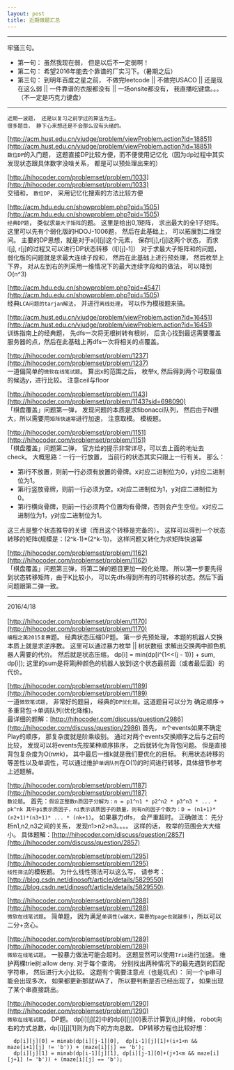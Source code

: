 ```yaml
---
layout: post
title: 近期做题汇总
---
```


---
牢骚三句。

* 第一句： 虽然我现在弱， 但是以后不一定弱啊！
* 第二句： 希望2016年能去个靠谱的厂实习下。（暑期之后）
* 第三句： 到明年百度之星之前， 不做完leetcode || 不做完USACO || 还是现在这么弱 || 一件靠谱的衣服都没有 || 一场onsite都没有， 我直播吃键盘。。。（不一定是巧克力键盘）

---

```
近期一波题， 还是以复习之前学过的算法为主。
很多题目， 静下心来想还是不会那么没有头绪的。
```

[http://acm.hust.edu.cn/vjudge/problem/viewProblem.action?id=18851](http://acm.hust.edu.cn/vjudge/problem/viewProblem.action?id=18851)<br>
`数位DP`的入门题， 这题直接DP比较方便，而不便使用记忆化（因为dp过程中其实发现状态跟具体数字没啥关系， 都是可以预处理出来的）
<br>

[http://hihocoder.com/problemset/problem/1033](http://hihocoder.com/problemset/problem/1033)<br>
交错和， `数位DP`， 采用记忆化搜索的方法比较方便
<br>

[http://acm.hdu.edu.cn/showproblem.php?pid=1505](http://acm.hdu.edu.cn/showproblem.php?pid=1505)<br>
`经典DP题`， 类似求`最大子矩阵`的题。 这里是给出0,1矩阵， 求出最大的全1子矩阵。 这里可以先有个弱化版的HDOJ-1006题， 然后在此基础上， 可以拓展到二维空间。 主要的DP思想，就是对于a[i][j]这个元素， 保存l[j],r[j]这两个状态， 而求l[j], r[j]的过程又可以进行DP状态转移（l[l[j]-1]）
对于求最大子矩阵和的问题， 弱化版的问题就是求最大连续子段和， 然后在此基础上进行预处理， 然后枚举上下界， 对从左到右的列采用一维情况下的最大连续字段和的做法， 可以降到O(n^3)
<br>

[http://acm.hdu.edu.cn/showproblem.php?pid=4547](http://acm.hdu.edu.cn/showproblem.php?pid=1505)<br>
经典`LCA问题的tarjan解法`， 并进行`离线处理`， 可以作为模板题来搞。
<br>

[http://acm.hust.edu.cn/vjudge/problem/viewProblem.action?id=16451](http://acm.hust.edu.cn/vjudge/problem/viewProblem.action?id=16451)<br>
训练指南上的经典题， 先dfs一次将无根树转有根树， 后贪心找到最远需要覆盖服务器的点，然后在此基础上再dfs一次将相关的点覆盖。 
<br>

[http://hihocoder.com/problemset/problem/1237](http://hihocoder.com/problemset/problem/1237)<br>
一道偏简单的`微软在线笔试题`。 算出x的范围之后， 枚举x, 然后得到两个可取最值的候选y，进行比较。 注意ceil与floor
<br>

[http://hihocoder.com/problemset/problem/1143](http://hihocoder.com/problemset/problem/1143?sid=698090)<br>
「棋盘覆盖」问题第一弹， 发现问题的本质是求fibonacci队列， 然后由于N很大，所以需要用`矩阵快速幂`进行加速， 注意取模。 模板题。
<br>

[http://hihocoder.com/problemset/problem/1151](http://hihocoder.com/problemset/problem/1151)<br>
「棋盘覆盖」问题第二弹， 官方给的提示非常详尽，可以去上面的地址去check。 大概思路：一行一行放置， 当前行的状态其实只跟上一行有关。 那么：

* 第i行不放置，则前一行必须有放置的骨牌。x对应二进制位为0，y对应二进制位为1。
* 第i行竖放骨牌，则前一行必须为空。x对应二进制位为1，y对应二进制位为0。
* 第i行横向骨牌，则前一行必须两个位置均有骨牌，否则会产生空位。x对应二进制位为1，y对应二进制位为1。

这三点是整个状态推导的关键（而且这个转移是完备的）。
这样可以得到一个状态转移的矩阵(规模是：(2^k-1)*(2^k-1))， 这样问题又转化为求矩阵快速幂
<br>

[http://hihocoder.com/problemset/problem/1162](http://hihocoder.com/problemset/problem/1162)<br>
「棋盘覆盖」问题第三弹，将第二弹的题目更加一般化处理。 所以第一步要先得到状态转移矩阵，由于K比较小， 可以先dfs得到所有的可转移的状态。然后下面问题跟第二弹一致。

---
2016/4/18
<br><br>
[http://hihocoder.com/problemset/problem/1170](http://hihocoder.com/problemset/problem/1170)<br>
`编程之美2015复赛`题。 经典状态压缩DP题。
第一步先预处理， 本题的机器人交换本质上就是求逆序数。 这里可以通过暴力枚举 || 树状数组 求解出交换两中颜色机器人需要的代价。 然后就是状态压缩， dp[i] = min(dp[i^(1<<(j - 1))] + sum, dp[i]);  这里的sum是将第j种颜色的机器人放到i这个状态最前面（或者最后面）的代价。
<br>


[http://hihocoder.com/problemset/problem/1189](http://hihocoder.com/problemset/problem/1189)<br>
一道`微软笔试题`， 非常好的题目， 经典的`DP优化题`。这道题目可以分为 确定顺序->多重背包->单调队列(优化降维)。<br>
最详细的题解：[http://hihocoder.com/discuss/question/2986](http://hihocoder.com/discuss/question/2986)
首先， n个events如果不确定Play的顺序， 那复杂度就是阶乘级别。 通过对两个events交换顺序之后与之前的比较， 发现可以将events先按某种顺序排序， 之后就转化为背包问题。
但是直接背包复杂度为O(n*m*k)， 其中最后一维k就是我们要优化的目标。 利用状态转移的等差性以及单调性，可以通过维护`单调队列`在O(1)的时间进行转移，具体细节参考上述题解。
<br>

[http://hihocoder.com/problemset/problem/1187](http://hihocoder.com/problemset/problem/1187)<br>
`数论题`。 首先：`假设正整数n质因子分解为：n = p1^n1 * p2^n2 * p3^n3 * ... * pk^nk
其中pi表示质因子，ni表示该质因子的数量，则有n的因子个数为：D = (n1+1)*(n2+1)*(n3+1)* ... * (nk+1)`。 如果暴力dfs， 会严重超时。 正确做法： 先分析n1,n2,n3之间的关系， 发现n1>n2>n3。。。。
这样的话， 枚举的范围会大大缩小。
具体题解：[http://hihocoder.com/discuss/question/2857](http://hihocoder.com/discuss/question/2857)<br>

[http://hihocoder.com/problemset/problem/1295](http://hihocoder.com/problemset/problem/1295)<br>
`线性筛法`的模板题。 为什么线性筛法可以这么写， 请参考：[http://blog.csdn.net/dinosoft/article/details/5829550](http://blog.csdn.net/dinosoft/article/details/5829550). <br>

[http://hihocoder.com/problemset/problem/1288](http://hihocoder.com/problemset/problem/1288)<br>
`微软在线笔试题`。 简单题， 因为满足`单调性(w越大，需要的page也就越多)`，所以可以二分+贪心。<br>

[http://hihocoder.com/problemset/problem/1289](http://hihocoder.com/problemset/problem/1289)<br>
`微软在线笔试题`。 一般暴力做法可能会超时。 这题显然可以使用`Trie`进行加速。 维护两棵trie树:allow deny. 对于每个查询， 分别找出两种情况下的最先遇到的匹配字符串， 然后进行大小比较。 这题有个需要注意点（也是坑点）： 同一个ip串可能会出现多次， 如果都更新那就WA了， 所以要判断是否已经出现了， 如果出现了某个串直接跳出。
<br>

[http://hihocoder.com/problemset/problem/1290](http://hihocoder.com/problemset/problem/1290)<br>
`微软在线笔试题`。 DP题。 dp[i][j][2]中的dp[i][j][0]表示计算到(i,j)时候， robot向右的方式总数，dp[i][j][1]则为向下的方向总数。 DP转移方程也比较好想：

```
  dp[i][j][0] = minab(dp[i][j-1][0],  dp[i-1][j][1]+(i+1<n && maze[i+1][j] != 'b')) + (maze[i][j] == 'b');
  dp[i][j][1] = minab(dp[i-1][j][1], dp[i][j-1][0]+(j+1<m && maze[i][j+1] != 'b')) + (maze[i][j] == 'b');
```

<br>
